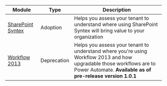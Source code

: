 
Module | Type | Description
-------|------|------------
[SharePoint Syntex](sharepoint-syntex/readme.md) | Adoption | Helps you assess your tenant to understand where using SharePoint Syntex will bring value to your organization
[Workflow 2013](sharepoint-syntex/readme.md) | Deprecation | Helps you assess your tenant to understand where you're using Workflow 2013 and how upgradable those workflows are to Power Automate. **Available as of pre-release version 1.0.1**
